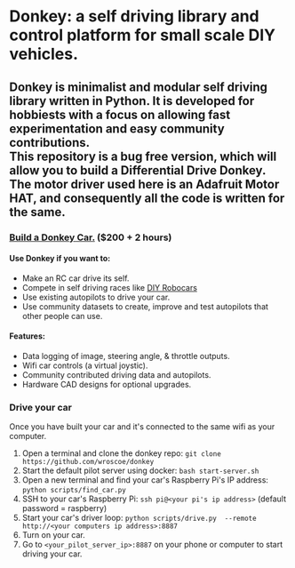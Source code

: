 # Donkey: a self driving library and control platform for small scale DIY vehicles. 

Donkey is minimalist and modular self driving library written in Python. It is developed for hobbiests with a focus on allowing fast experimentation and easy community contributions.  
This repository is a bug free version, which will allow you to build a Differential Drive Donkey. The motor driver used here is an Adafruit Motor HAT, and consequently all the code is written for the same.
---------------------------
### [Build a Donkey Car.](http://www.donkeycar.com) ($200 + 2 hours)

#### Use Donkey if you want to:
* Make an RC car drive its self.
* Compete in self driving races like [DIY Robocars](diyrobocars.com)
* Use existing autopilots to drive your car.
* Use community datasets to create, improve and test autopilots that other people can use.  


#### Features:
* Data logging of image, steering angle, & throttle outputs. 
* Wifi car controls (a virtual joystic).
* Community contributed driving data and autopilots.
* Hardware CAD designs for optional upgrades.


### Drive your car
Once you have built your car and it's connected to the same wifi as your computer.

1. Open a terminal and clone the donkey repo: `git clone https://github.com/wroscoe/donkey`
2. Start the default pilot server using docker: `bash start-server.sh`
3. Open a new terminal and find your car's Raspberry Pi's IP address: `python scripts/find_car.py` 
4. SSH to your car's Raspberry Pi: `ssh pi@<your pi's ip address>` (default password = raspberry) 
5. Start your car's driver loop: `python scripts/drive.py  --remote http://<your computers ip address>:8887`
6. Turn on your car.
7. Go to `<your_pilot_server_ip>:8887` on your phone or computer to start driving your car. 

 





